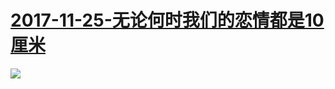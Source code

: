 # [2017-11-25-无论何时我们的恋情都是10厘米](http://bangumi.bilibili.com/anime/6470)
![](https://bilicover2017.github.io/iOS/2017-11-25.jpg)